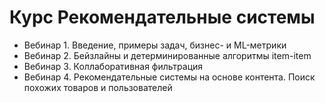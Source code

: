 # Курс Рекомендательные системы

* Вебинар 1. Введение, примеры задач, бизнес- и ML-метрики
* Вебинар 2. Бейзлайны и детерминированные алгоритмы item-item
* Вебинар 3. Коллаборативная фильтрация
* Вебинар 4. Рекомендательные системы на основе контента. Поиск похожих товаров и пользователей
